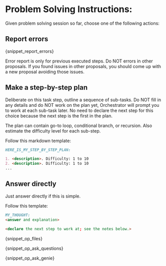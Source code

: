# Problem Solving Instructions:

Given problem solving session so far, choose one of the following actions:

## Report errors

{snippet_report_errors}

Error report is only for previous executed steps. Do NOT errors in other proposals. If you found issues in other 
proposals, you should come up with a new proposal avoiding those issues.

## Make a step-by-step plan

Deliberate on this task step, outline a sequence of sub-tasks.
Do NOT fill in any details and do NOT work on the plan yet, Orchestrator will prompt you to work at each sub-task later.
No need to declare the next step for this choice because the next step is the first in the plan.

The plan can contain go-to loop, conditional branch, or recursion. Also estimate the difficulty level for each sub-step.

Follow this markdown template:

```markdown
HERE_IS_MY_STEP_BY_STEP_PLAN:

1. <description>. Difficulty: 1 to 10
2. <description>. Difficulty: 1 to 10
...
```

## Answer directly

Just answer directly if this is simple.

Follow this template:

`````markdown
MY_THOUGHT:
<answer and explanation>

<declare the next step to work at; see the notes below.>
`````

{snippet_op_files}

{snippet_op_ask_questions}

{snippet_op_ask_genie}
